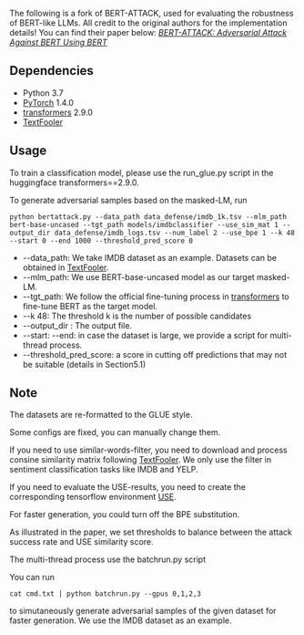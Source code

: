 The following is a fork of BERT-ATTACK, used for evaluating the robustness of BERT-like LLMs. All credit to the original authors for the implementation details! You can find their paper below:
*[BERT-ATTACK: Adversarial Attack Against BERT Using BERT](https://arxiv.org/abs/2004.09984)*



## Dependencies
- Python 3.7
- [PyTorch](https://github.com/pytorch/pytorch) 1.4.0
- [transformers](https://github.com/huggingface/transformers) 2.9.0
- [TextFooler](https://github.com/jind11/TextFooler)




## Usage

To train a classification model, please use the run_glue.py script in the huggingface transformers==2.9.0.

To generate adversarial samples based on the masked-LM, run

```
python bertattack.py --data_path data_defense/imdb_1k.tsv --mlm_path bert-base-uncased --tgt_path models/imdbclassifier --use_sim_mat 1 --output_dir data_defense/imdb_logs.tsv --num_label 2 --use_bpe 1 --k 48 --start 0 --end 1000 --threshold_pred_score 0
```

* --data_path: We take IMDB dataset as an example. Datasets can be obtained in [TextFooler](https://github.com/jind11/TextFooler).
* --mlm_path: We use BERT-base-uncased model as our target masked-LM.
* --tgt_path: We follow the official fine-tuning process in [transformers](https://github.com/huggingface/transformers) to fine-tune BERT as the target model.
* --k 48: The threshold k is the number of possible candidates 
* --output_dir : The output file.
* --start:  --end: in case the dataset is large, we provide a script for multi-thread process.
* --threshold_pred_score: a score in cutting off predictions that may not be suitable (details in Section5.1)


## Note

The datasets are re-formatted to the GLUE style. 

Some configs are fixed, you can manually change them.

If you need to use similar-words-filter, you need to download and process consine similarity matrix following [TextFooler](https://github.com/jind11/TextFooler). We only use the filter in sentiment classification tasks like IMDB and YELP.

If you need to evaluate the USE-results, you need to create the corresponding tensorflow environment [USE](https://tfhub.dev/google/universal-sentence-encoder/4).

For faster generation, you could turn off the BPE substitution.

As illustrated in the paper, we set thresholds to balance between the attack success rate and USE similarity score.

The multi-thread process use the batchrun.py script

You can run 

```
cat cmd.txt | python batchrun.py --gpus 0,1,2,3 
```

to simutaneously generate adversarial samples of the given dataset for faster generation.
We use the IMDB dataset as an example. 
